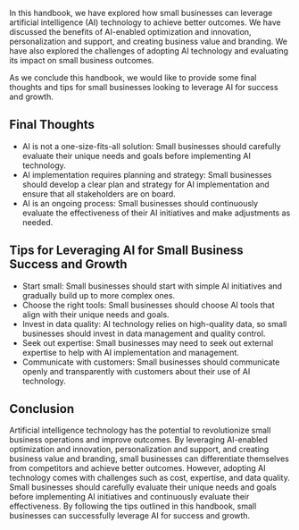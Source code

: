 

In this handbook, we have explored how small businesses can leverage artificial intelligence (AI) technology to achieve better outcomes. We have discussed the benefits of AI-enabled optimization and innovation, personalization and support, and creating business value and branding. We have also explored the challenges of adopting AI technology and evaluating its impact on small business outcomes.

As we conclude this handbook, we would like to provide some final thoughts and tips for small businesses looking to leverage AI for success and growth.

Final Thoughts
--------------

* AI is not a one-size-fits-all solution: Small businesses should carefully evaluate their unique needs and goals before implementing AI technology.
* AI implementation requires planning and strategy: Small businesses should develop a clear plan and strategy for AI implementation and ensure that all stakeholders are on board.
* AI is an ongoing process: Small businesses should continuously evaluate the effectiveness of their AI initiatives and make adjustments as needed.

Tips for Leveraging AI for Small Business Success and Growth
------------------------------------------------------------

* Start small: Small businesses should start with simple AI initiatives and gradually build up to more complex ones.
* Choose the right tools: Small businesses should choose AI tools that align with their unique needs and goals.
* Invest in data quality: AI technology relies on high-quality data, so small businesses should invest in data management and quality control.
* Seek out expertise: Small businesses may need to seek out external expertise to help with AI implementation and management.
* Communicate with customers: Small businesses should communicate openly and transparently with customers about their use of AI technology.

Conclusion
----------

Artificial intelligence technology has the potential to revolutionize small business operations and improve outcomes. By leveraging AI-enabled optimization and innovation, personalization and support, and creating business value and branding, small businesses can differentiate themselves from competitors and achieve better outcomes. However, adopting AI technology comes with challenges such as cost, expertise, and data quality. Small businesses should carefully evaluate their unique needs and goals before implementing AI initiatives and continuously evaluate their effectiveness. By following the tips outlined in this handbook, small businesses can successfully leverage AI for success and growth.
